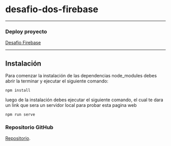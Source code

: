 # desafio-dos-firebase
***
### Deploy proyecto
[Desafio Firebase](https://desafio-dos-firebase.web.app/)
***

## Instalación
Para comenzar la instalación de las dependencias node_modules debes abrir la terminar y ejecutar el siguiente comando:

```
npm install
```
luego de la instalación debes ejecutar el siguiente comando, el cual te dara un link que sera un servidor local para probar esta pagina web

```
npm run serve
```



### Repositorio GitHub
[Repositorio](https://github.com/el3ma/desafio-dos-firebase).
